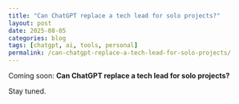```yaml
---
title: "Can ChatGPT replace a tech lead for solo projects?"
layout: post
date: 2025-08-05
categories: blog
tags: [chatgpt, ai, tools, personal]
permalink: /can-chatgpt-replace-a-tech-lead-for-solo-projects/
---
```


Coming soon: **Can ChatGPT replace a tech lead for solo projects?**

Stay tuned.
